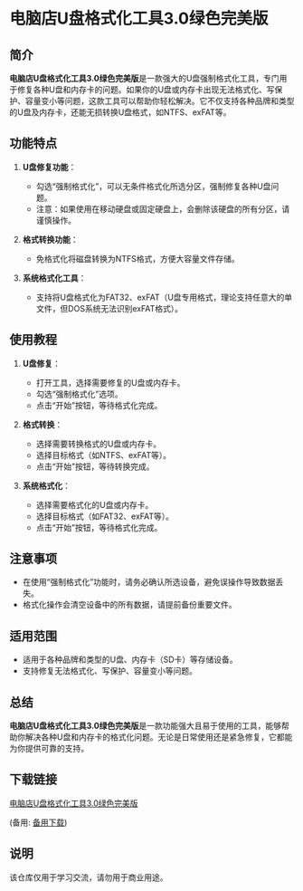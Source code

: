 # 电脑店U盘格式化工具3.0绿色完美版

## 简介

**电脑店U盘格式化工具3.0绿色完美版**是一款强大的U盘强制格式化工具，专门用于修复各种U盘和内存卡的问题。如果你的U盘或内存卡出现无法格式化、写保护、容量变小等问题，这款工具可以帮助你轻松解决。它不仅支持各种品牌和类型的U盘及内存卡，还能无损转换U盘格式，如NTFS、exFAT等。

## 功能特点

1. **U盘修复功能**：
   - 勾选“强制格式化”，可以无条件格式化所选分区，强制修复各种U盘问题。
   - 注意：如果使用在移动硬盘或固定硬盘上，会删除该硬盘的所有分区，请谨慎操作。

2. **格式转换功能**：
   - 免格式化将磁盘转换为NTFS格式，方便大容量文件存储。

3. **系统格式化工具**：
   - 支持将U盘格式化为FAT32、exFAT（U盘专用格式，理论支持任意大的单文件，但DOS系统无法识别exFAT格式）。

## 使用教程

1. **U盘修复**：
   - 打开工具，选择需要修复的U盘或内存卡。
   - 勾选“强制格式化”选项。
   - 点击“开始”按钮，等待格式化完成。

2. **格式转换**：
   - 选择需要转换格式的U盘或内存卡。
   - 选择目标格式（如NTFS、exFAT等）。
   - 点击“开始”按钮，等待转换完成。

3. **系统格式化**：
   - 选择需要格式化的U盘或内存卡。
   - 选择目标格式（如FAT32、exFAT等）。
   - 点击“开始”按钮，等待格式化完成。

## 注意事项

- 在使用“强制格式化”功能时，请务必确认所选设备，避免误操作导致数据丢失。
- 格式化操作会清空设备中的所有数据，请提前备份重要文件。

## 适用范围

- 适用于各种品牌和类型的U盘、内存卡（SD卡）等存储设备。
- 支持修复无法格式化、写保护、容量变小等问题。

## 总结

**电脑店U盘格式化工具3.0绿色完美版**是一款功能强大且易于使用的工具，能够帮助你解决各种U盘和内存卡的格式化问题。无论是日常使用还是紧急修复，它都能为你提供可靠的支持。

## 下载链接
[电脑店U盘格式化工具3.0绿色完美版](https://pan.quark.cn/s/59640349a23a) 

(备用: [备用下载](https://pan.baidu.com/s/1JPj7XS2lnAi-5AulB8AlNw?pwd=1234))

## 说明

该仓库仅用于学习交流，请勿用于商业用途。
